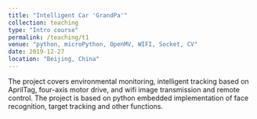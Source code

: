 ```yaml
---
title: "Intelligent Car 'GrandPa'"
collection: teaching
type: "Intro course"
permalink: /teaching/t1
venue: "python, microPython, OpenMV, WIFI, Socket, CV"
date: 2019-12-27
location: "Beijing, China"
---
```


The project covers environmental monitoring, intelligent tracking based on AprilTag, four-axis motor drive, and wifi image transmission and remote control. The project is based on python embedded implementation of face recognition, target tracking and other functions.
